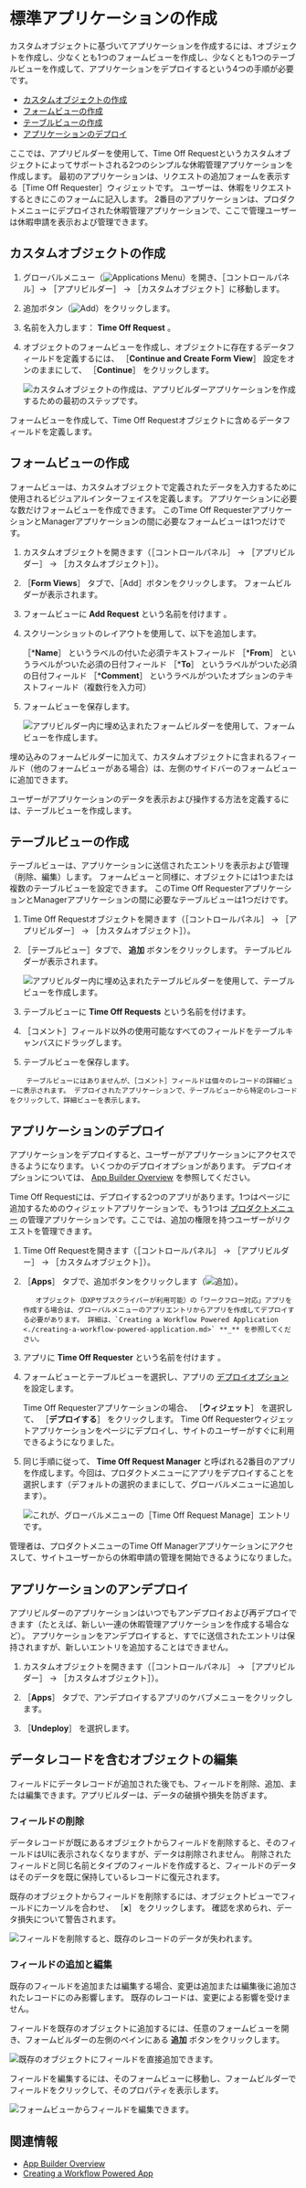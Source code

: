 # 標準アプリケーションの作成

カスタムオブジェクトに基づいてアプリケーションを作成するには、オブジェクトを作成し、少なくとも1つのフォームビューを作成し、少なくとも1つのテーブルビューを作成して、アプリケーションをデプロイするという4つの手順が必要です。

* [カスタムオブジェクトの作成](#creating-a-custom-object)
* [フォームビューの作成](#creating-form-views)
* [テーブルビューの作成](#creating-table-views)
* [アプリケーションのデプロイ](#deploying-the-application)

ここでは、アプリビルダーを使用して、Time Off Requestというカスタムオブジェクトによってサポートされる2つのシンプルな休暇管理アプリケーションを作成します。 最初のアプリケーションは、リクエストの追加フォームを表示する［Time Off Requester］ウィジェットです。 ユーザーは、休暇をリクエストするときにこのフォームに記入します。 2番目のアプリケーションは、プロダクトメニューにデプロイされた休暇管理アプリケーションで、ここで管理ユーザーは休暇申請を表示および管理できます。

<a name="creating-a-custom-object" />

## カスタムオブジェクトの作成

1. グローバルメニュー（![Applications Menu](../../../images/icon-applications-menu.png)）を開き、［コントロールパネル］&rarr; ［アプリビルダー］ &rarr; ［カスタムオブジェクト］に移動します。

1. 追加ボタン（![Add](../../../images/icon-add.png)）をクリックします。

1. 名前を入力します： **Time Off Request** 。

1. オブジェクトのフォームビューを作成し、オブジェクトに存在するデータフィールドを定義するには、 ［**Continue and Create Form View**］ 設定をオンのままにして、 ［**Continue**］ をクリックします。

   ![カスタムオブジェクトの作成は、アプリビルダーアプリケーションを作成するための最初のステップです。](./creating-a-standard-application/images/01.png)

フォームビューを作成して、Time Off Requestオブジェクトに含めるデータフィールドを定義します。

<a name="creating-form-views" />

## フォームビューの作成

フォームビューは、カスタムオブジェクトで定義されたデータを入力するために使用されるビジュアルインターフェイスを定義します。 アプリケーションに必要な数だけフォームビューを作成できます。 このTime Off RequesterアプリケーションとManagerアプリケーションの間に必要なフォームビューは1つだけです。

1. カスタムオブジェクトを開きます（［コントロールパネル］ &rarr; ［アプリビルダー］ &rarr; ［カスタムオブジェクト］）。

1. ［**Form Views**］ タブで、［Add］ボタンをクリックします。 フォームビルダーが表示されます。

1. フォームビューに **Add Request** という名前を付けます 。

1. スクリーンショットのレイアウトを使用して、以下を追加します。

    ［***Name**］ というラベルの付いた必須テキストフィールド
    ［***From**］ というラベルがついた必須の日付フィールド
    ［***To**］ というラベルがついた必須の日付フィールド
    ［***Comment**］ というラベルがついたオプションのテキストフィールド（複数行を入力可）

1. フォームビューを保存します。

    ![アプリビルダー内に埋め込まれたフォームビルダーを使用して、フォームビューを作成します。](./creating-a-standard-application/images/02.png)

埋め込みのフォームビルダーに加えて、カスタムオブジェクトに含まれるフィールド（他のフォームビューがある場合）は、左側のサイドバーのフォームビューに追加できます。

ユーザーがアプリケーションのデータを表示および操作する方法を定義するには、テーブルビューを作成します。

<a name="creating-table-views" />

## テーブルビューの作成

テーブルビューは、アプリケーションに送信されたエントリを表示および管理（削除、編集）します。 フォームビューと同様に、オブジェクトには1つまたは複数のテーブルビューを設定できます。 このTime Off RequesterアプリケーションとManagerアプリケーションの間に必要なテーブルビューは1つだけです。

1. Time Off Requestオブジェクトを開きます（［コントロールパネル］ &rarr; ［アプリビルダー］ &rarr; ［カスタムオブジェクト］）。

1. ［テーブルビュー］タブで、 **追加** ボタンをクリックします。 テーブルビルダーが表示されます。

    ![アプリビルダー内に埋め込まれたテーブルビルダーを使用して、テーブルビューを作成します。](./creating-a-standard-application/images/03.png)

1. テーブルビューに **Time Off Requests** という名前を付けます。

1. ［コメント］フィールド以外の使用可能なすべてのフィールドをテーブルキャンバスにドラッグします。

1. テーブルビューを保存します。

```{note}
    テーブルビューにはありませんが、［コメント］フィールドは個々のレコードの詳細ビューに表示されます。 デプロイされたアプリケーションで、テーブルビューから特定のレコードをクリックして、詳細ビューを表示します。 
```

<a name="deploying-the-application" />

## アプリケーションのデプロイ

アプリケーションをデプロイすると、ユーザーがアプリケーションにアクセスできるようになります。 いくつかのデプロイオプションがあります。 デプロイオプションについては、 [App Builder Overview](./app-builder-overview.md#deployment) を参照してください。

Time Off Requestには、デプロイする2つのアプリがあります。1つはページに追加するためのウィジェットアプリケーションで、もう1つは [プロダクトメニュー](../../getting-started/navigating-dxp.md#product-menu) の管理アプリケーションです。ここでは、追加の権限を持つユーザーがリクエストを管理できます。

1. Time Off Requestを開きます（［コントロールパネル］ &rarr; ［アプリビルダー］ &rarr; ［カスタムオブジェクト］）。

1. ［**Apps**］ タブで、追加ボタンをクリックします（![追加](../../../images/icon-add.png)）。

   ```{note}
      オブジェクト（DXPサブスクライバーが利用可能）の「ワークフロー対応」アプリを作成する場合は、グローバルメニューのアプリエントリからアプリを作成してデプロイする必要があります。 詳細は、`Creating a Workflow Powered Application <./creating-a-workflow-powered-application.md>` **_** を参照してください。
   ```

1. アプリに **Time Off Requester** という名前を付けます 。

1. フォームビューとテーブルビューを選択し、アプリの [デプロイオプション](./app-builder-overview.md#deployment) を設定します。

   Time Off Requesterアプリケーションの場合、 ［**ウィジェット**］ を選択して、 ［**デプロイする**］ をクリックします。 Time Off Requesterウィジェットアプリケーションをページにデプロイし、サイトのユーザーがすぐに利用できるようになりました。

1. 同じ手順に従って、 **Time Off Request Manager** と呼ばれる2番目のアプリを作成します。今回は、プロダクトメニューにアプリをデプロイすることを選択します（デフォルトの選択のままにして、グローバルメニューに追加します）。

    ![これが、グローバルメニューの［Time Off Request Manage］エントリです。](./creating-a-standard-application/images/04.png)

管理者は、プロダクトメニューのTime Off Managerアプリケーションにアクセスして、サイトユーザーからの休暇申請の管理を開始できるようになりました。

<a name="undeploying-an-application" />

## アプリケーションのアンデプロイ

アプリビルダーのアプリケーションはいつでもアンデプロイおよび再デプロイできます（たとえば、新しい一連の休暇管理アプリケーションを作成する場合など）。 アプリケーションをアンデプロイすると、すでに送信されたエントリは保持されますが、新しいエントリを追加することはできません。

1. カスタムオブジェクトを開きます（［コントロールパネル］ &rarr; ［アプリビルダー］ &rarr; ［カスタムオブジェクト］）。

1. ［**Apps**］ タブで、アンデプロイするアプリのケバブメニューをクリックします。

1. ［**Undeploy**］ を選択します。

<a name="editing-an-object-with-data-records" />

## データレコードを含むオブジェクトの編集

フィールドにデータレコードが追加された後でも、フィールドを削除、追加、または編集できます。アプリビルダーは、データの破損や損失を防ぎます。

### フィールドの削除

データレコードが既にあるオブジェクトからフィールドを削除すると、そのフィールドはUIに表示されなくなりますが、データは削除されません。 削除されたフィールドと同じ名前とタイプのフィールドを作成すると、フィールドのデータはそのデータを既に保持しているレコードに復元されます。

既存のオブジェクトからフィールドを削除するには、オブジェクトビューでフィールドにカーソルを合わせ、 ［**x**］ をクリックします。 確認を求められ、データ損失について警告されます。

![フィールドを削除すると、既存のレコードのデータが失われます。](./creating-a-standard-application/images/06.png)

### フィールドの追加と編集

既存のフィールドを追加または編集する場合、変更は追加または編集後に追加されたレコードにのみ影響します。 既存のレコードは、変更による影響を受けません。

フィールドを既存のオブジェクトに追加するには、任意のフォームビューを開き、フォームビルダーの左側のペインにある **追加** ボタンをクリックします。

![既存のオブジェクトにフィールドを直接追加できます。](./creating-a-standard-application/images/05.png)

フィールドを編集するには、そのフォームビューに移動し、フォームビルダーでフィールドをクリックして、そのプロパティを表示します。

![フォームビューからフィールドを編集できます。](./creating-a-standard-application/images/07.png)

<a name="related-information" />

## 関連情報

* [App Builder Overview](./app-builder-overview.md)
* [Creating a Workflow Powered App](./creating-a-workflow-powered-application.md)
